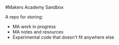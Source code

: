 #Makers Academy Sandbox

A repo for storing:
- MA work in progress
- MA notes and resources
- Experimental code that doesn't fit anywhere else